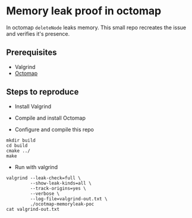# Memory leak proof in octomap

In octomap `deleteNode` leaks memory. This small repo recreates the issue and verifies it's presence.

## Prerequisites

- Valgrind
- [Octomap](https://github.com/OctoMap/octomap)

## Steps to reproduce 

- Install Valgrind
- Compile and install Octomap

- Configure and compile this repo
```
mkdir build
cd build
cmake ../
make
```

- Run with valgrind 
```
valgrind --leak-check=full \
         --show-leak-kinds=all \
         --track-origins=yes \
         --verbose \
         --log-file=valgrind-out.txt \
         ./ocotmap-memoryleak-poc
cat valgrind-out.txt
```


